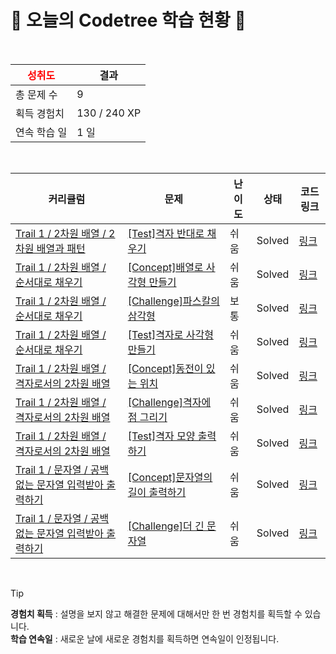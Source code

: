 # 🌲 오늘의 Codetree 학습 현황 🌲

<br />

| <span style="color:red;display:block;text-align:center;"> **성취도**</span> | 결과 |
|---|---|
| 총 문제 수 | 9 |
| 획득 경험치 | 130 / 240 XP |
| 연속 학습 일 | 1 일 |

<br />

|커리큘럼|문제|난이도|상태|코드 링크|
|---|---|---|---|---|
|[Trail 1 / 2차원 배열 / 2차원 배열과 패턴](https://https://en.codetree.ai/trail-info/novice-low/)|[[Test]격자 반대로 채우기](https://https://en.codetree.ai/trails/complete/curated-cards/test-grid-anti-fill/)|쉬움|Solved|[링크](https://github.com/injipa/codetree-TILs/blob/main/250112/%EA%B2%A9%EC%9E%90%20%EB%B0%98%EB%8C%80%EB%A1%9C%20%EC%B1%84%EC%9A%B0%EA%B8%B0/grid-anti-fill.c)|
|[Trail 1 / 2차원 배열 / 순서대로 채우기](https://https://en.codetree.ai/trail-info/novice-low/)|[[Concept]배열로 사각형 만들기](https://https://en.codetree.ai/trails/complete/curated-cards/intro-print-array-in-rectangle/)|쉬움|Solved|[링크](https://github.com/injipa/codetree-TILs/blob/main/250112/%EB%B0%B0%EC%97%B4%EB%A1%9C%20%EC%82%AC%EA%B0%81%ED%98%95%20%EB%A7%8C%EB%93%A4%EA%B8%B0/print-array-in-rectangle.c)|
|[Trail 1 / 2차원 배열 / 순서대로 채우기](https://https://en.codetree.ai/trail-info/novice-low/)|[[Challenge]파스칼의 삼각형](https://https://en.codetree.ai/trails/complete/curated-cards/challenge-pascals-triangle/)|보통|Solved|[링크](https://github.com/injipa/codetree-TILs/blob/main/250112/%ED%8C%8C%EC%8A%A4%EC%B9%BC%EC%9D%98%20%EC%82%BC%EA%B0%81%ED%98%95/pascals-triangle.c)|
|[Trail 1 / 2차원 배열 / 순서대로 채우기](https://https://en.codetree.ai/trail-info/novice-low/)|[[Test]격자로 사각형 만들기](https://https://en.codetree.ai/trails/complete/curated-cards/test-print-grid-in-rectangle/)|쉬움|Solved|[링크](https://github.com/injipa/codetree-TILs/blob/main/250112/%EA%B2%A9%EC%9E%90%EB%A1%9C%20%EC%82%AC%EA%B0%81%ED%98%95%20%EB%A7%8C%EB%93%A4%EA%B8%B0/print-grid-in-rectangle.c)|
|[Trail 1 / 2차원 배열 / 격자로서의 2차원 배열](https://https://en.codetree.ai/trail-info/novice-low/)|[[Concept]동전이 있는 위치](https://https://en.codetree.ai/trails/complete/curated-cards/intro-Where-coins-are-located/)|쉬움|Solved|[링크](https://github.com/injipa/codetree-TILs/blob/main/250112/%EB%8F%99%EC%A0%84%EC%9D%B4%20%EC%9E%88%EB%8A%94%20%EC%9C%84%EC%B9%98/Where-coins-are-located.c)|
|[Trail 1 / 2차원 배열 / 격자로서의 2차원 배열](https://https://en.codetree.ai/trail-info/novice-low/)|[[Challenge]격자에 점 그리기](https://https://en.codetree.ai/trails/complete/curated-cards/challenge-draw-points-on-grid/)|쉬움|Solved|[링크](https://github.com/injipa/codetree-TILs/blob/main/250112/%EA%B2%A9%EC%9E%90%EC%97%90%20%EC%A0%90%20%EA%B7%B8%EB%A6%AC%EA%B8%B0/draw-points-on-grid.c)|
|[Trail 1 / 2차원 배열 / 격자로서의 2차원 배열](https://https://en.codetree.ai/trail-info/novice-low/)|[[Test]격자 모양 출력하기](https://https://en.codetree.ai/trails/complete/curated-cards/test-print-grid-shape/)|쉬움|Solved|[링크](https://github.com/injipa/codetree-TILs/blob/main/250112/%EA%B2%A9%EC%9E%90%20%EB%AA%A8%EC%96%91%20%EC%B6%9C%EB%A0%A5%ED%95%98%EA%B8%B0/print-grid-shape.c)|
|[Trail 1 / 문자열 / 공백없는 문자열 입력받아 출력하기](https://https://en.codetree.ai/trail-info/novice-low/)|[[Concept]문자열의 길이 출력하기](https://https://en.codetree.ai/trails/complete/curated-cards/intro-print-strings-length/)|쉬움|Solved|[링크](https://github.com/injipa/codetree-TILs/blob/main/250112/%EB%AC%B8%EC%9E%90%EC%97%B4%EC%9D%98%20%EA%B8%B8%EC%9D%B4%20%EC%B6%9C%EB%A0%A5%ED%95%98%EA%B8%B0/print-strings-length.c)|
|[Trail 1 / 문자열 / 공백없는 문자열 입력받아 출력하기](https://https://en.codetree.ai/trail-info/novice-low/)|[[Challenge]더 긴 문자열](https://https://en.codetree.ai/trails/complete/curated-cards/challenge-longer-string/)|쉬움|Solved|[링크](https://github.com/injipa/codetree-TILs/blob/main/250112/%EB%8D%94%20%EA%B8%B4%20%EB%AC%B8%EC%9E%90%EC%97%B4/longer-string.c)|


<br />

> [!TIP]
> **경험치 획득** : 설명을 보지 않고 해결한 문제에 대해서만 한 번 경험치를 획득할 수 있습니다.  
> **학습 연속일** : 새로운 날에 새로운 경험치를 획득하면 연속일이 인정됩니다.

